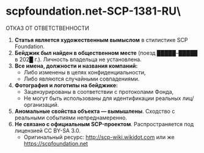 # scpfoundation.net-SCP-1381-RU\
ОТКАЗ ОТ ОТВЕТСТВЕННОСТИ
1. **Статья является художественным вымыслом** в стилистике SCP Foundation.  
2. **Бейджик был найден в общественном месте** (поезд █████–█████ в 202█ г.). Личность владельца не установлена.  
3. **Все имена, должности и названия компаний:**  
   - Либо изменены в целях конфиденциальности,  
   - Либо являются случайными совпадениями.  
4. **Фотография и логотипы на бейджике:**  
   - Зацензурированы в соответствии с протоколами Фонда,  
   - Не могут быть использованы для идентификации реальных лиц/организаций.  
5. **Аномальные свойства объекта — вымышлены**. Сходство с реальными событиями непреднамеренно.  
6. **Не связано с официальным SCP-проектом**. Распространяется под лицензией CC BY-SA 3.0.  
   - Оригинальный ресурс: http://scp-wiki.wikidot.com или же https://scpfoundation.net
